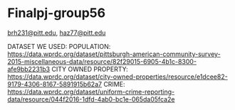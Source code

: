 # Finalpj-group56
brh231@pitt.edu, haz77@pitt.edu


DATASET WE USED:
POPULATION: https://data.wprdc.org/dataset/pittsburgh-american-community-survey-2015-miscellaneous-data/resource/82f29015-6905-4b1c-8300-afe9bb2231b3
CITY OWNED PROPERTY: https://data.wprdc.org/dataset/city-owned-properties/resource/e1dcee82-9179-4306-8167-5891915b62a7
CRIME: https://data.wprdc.org/dataset/uniform-crime-reporting-data/resource/044f2016-1dfd-4ab0-bc1e-065da05fca2e
